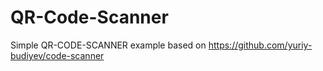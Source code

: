 # QR-Code-Scanner

Simple QR-CODE-SCANNER example based on https://github.com/yuriy-budiyev/code-scanner
